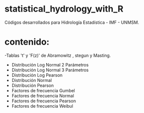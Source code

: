 # statistical_hydrology_with_R
Códigos desarrollados para Hidrología Estadística - IMF - UNMSM.

# contenido:

-Tablas 't' y 'F(z)' de Abramowitz , stegun y Masting.
- Distribución Log Normal 2 Parámetros
- Distribución Log Normal 3 Parámetros
- Distribución Log Pearson
- Distribución Normal
- Distribución Pearson
- Factores de frecuencia Gumbel
- Factores de frecuencia Normal
- Factores de frecuencia Pearson
- Factores de frecuencia Weibul
